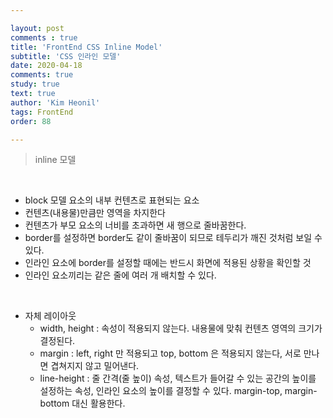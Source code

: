 ```yaml
---

layout: post
comments : true
title: 'FrontEnd CSS Inline Model'
subtitle: 'CSS 인라인 모델'
date: 2020-04-18
comments: true
study: true
text: true
author: 'Kim Heonil'
tags: FrontEnd
order: 88

---
```


> inline 모델

<br>

- block 모델 요소의 내부 컨텐츠로 표현되는 요소
- 컨텐츠(내용물)만큼만 영역을 차지한다
- 컨텐츠가 부모 요소의 너비를 초과하면 새 행으로 줄바꿈한다.
- border를 설정하면 border도 같이 줄바꿈이 되므로 테두리가 깨진 것처럼 보일 수 있다.
- 인라인 요소에 border를 설정할 때에는 반드시 화면에 적용된 상황을 확인할 것
- 인라인 요소끼리는 같은 줄에 여러 개 배치할 수 있다.

<br>

- 자체 레이아웃
  - width, height : 속성이 적용되지 않는다. 내용물에 맞춰 컨텐츠 영역의 크기가 결정된다.
  - margin : left, right 만 적용되고 top, bottom 은 적용되지 않는다, 서로 만나면 겹쳐지지 않고 밀어낸다.
  - line-height : 줄 간격(줄 높이) 속성, 텍스트가 들어갈 수 있는 공간의 높이를 설정하는 속성, 인라인 요소의 높이를 결정할 수 있다. margin-top, margin-bottom 대신 활용한다.

<br><br>